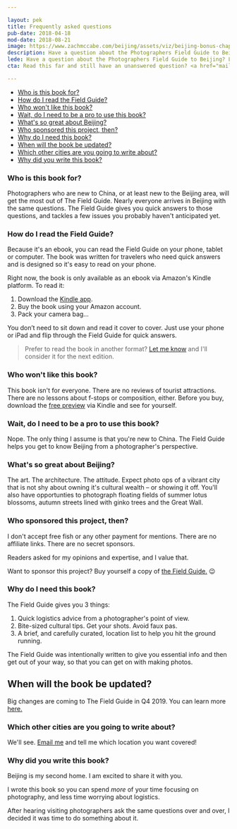 ```yaml
---

layout: pek
title: Frequently asked questions
pub-date: 2018-04-18
mod-date: 2018-08-21
image: https://www.zachmccabe.com/beijing/assets/viz/beijing-bonus-chapter-250.png
description: Have a question about the Photographers Field Guide to Beijing? Let’s get you an answer!
lede: Have a question about the Photographers Field Guide to Beijing? Let’s get you an answer!
cta: Read this far and still have an unanswered question? <a href="mailto:hello@zachmccabe.com">Email me</a> and I'll help ya out!

---
```




* [Who is this book for?](https://www.zachmccabe.com/beijing/faq.html#who-is-this-book-for)
* [How do I read the Field Guide?](https://www.zachmccabe.com/beijing/faq.html#how-do-i-read-the-field-guide)
* [Who won't like this book?](https://www.zachmccabe.com/beijing/faq.html#who-wont-like-this-book)
* [Wait, do I need to be a pro to use this book?](https://www.zachmccabe.com/beijing/faq.html#wait-do-i-need-to-be-a-pro-to-use-this-book)
* [What's so great about Beijing?](https://www.zachmccabe.com/beijing/faq.html#whats-so-great-about-beijing)
* [Who sponsored this project, then?](https://www.zachmccabe.com/beijing/faq.html#who-sponsored-this-project-then)
* [Why do I need this book?](https://www.zachmccabe.com/beijing/faq.html#why-do-i-need-this-book)
* [When will the book be updated?](https://www.zachmccabe.com/beijing/faq.html#when-will-the-book-be-updated)
* [Which other cities are you going to write about?](https://www.zachmccabe.com/beijing/faq.html#which-other-cities-are-you-going-to-write-about)
* [Why did you write this book?](https://www.zachmccabe.com/beijing/faq.html#why-did-you-write-this-book)


### Who is this book for?

Photographers who are new to China, or at least new to the Beijing area, will get the most out of The Field Guide. Nearly everyone arrives in Beijing with the same questions. The Field Guide gives you quick answers to those questions, and tackles a few issues you probably haven't anticipated yet.



### How do I read the Field Guide?

Because it's an ebook, you can read the Field Guide on your phone, tablet or computer. The book was written for travelers who need quick answers and is designed so it's easy to read on your phone. 

Right now, the book is only available as an ebook via Amazon's Kindle platform. To read it:

1. Download the [Kindle app](https://www.amazon.com/kindle-dbs/fd/kcp).
2. Buy the book using your Amazon account.
3. Pack your camera bag…

You don’t need to sit down and read it cover to cover. Just use your phone or iPad and flip through the Field Guide for quick answers.

> Prefer to read the book in another format? [Let me know](mailto:hello@zachmccabe.com) and I'll consider it for the next edition.



### Who won't like this book?

This book isn't for everyone. There are no reviews of tourist attractions. There are no lessons about f-stops or composition, either. Before you buy, download the [free preview](https://www.amazon.com/Photographers-Field-Guide-Beijing-McCabe-ebook/dp/B072FVKP45/) via Kindle and see for yourself.


### Wait, do I need to be a pro to use this book?

Nope. The only thing I assume is that you're new to China. The Field Guide helps you get to know Beijing from a photographer's perspective.


### What's so great about Beijing?

The art. The architecture. The attitude. Expect photo ops of a vibrant city that is not shy about owning it's cultural wealth – or showing it off. You'll also have opportunties to photograph floating fields of summer lotus blossoms, autumn streets lined with ginko trees and the Great Wall.


### Who sponsored this project, then?

I don't accept free fish or any other payment for mentions. There are no affiliate links. There are no secret sponsors.

Readers asked for my opinions and expertise, and I value that.

Want to sponsor this project? Buy yourself a copy of [the Field Guide.](https://www.amazon.com/Photographers-Field-Guide-Beijing-McCabe-ebook/dp/B072FVKP45/) 😉


### Why do I need this book?

The Field Guide gives you 3 things:

1. Quick logistics advice from a photographer's point of view.
2. Bite-sized cultural tips. Get your shots. Avoid faux pas.
3. A brief, and carefully curated, location list to help you hit the ground running.

The Field Guide was intentionally written to give you essential info and then get out of your way, so that you can get on with making photos.


## When will the book be updated?

Big changes are coming to The Field Guide in Q4 2019. You can learn more [here.](https://www.zachmccabe.com/beijing/#book-updates)


### Which other cities are you going to write about?

We'll see. [Email me](mailto:hello@zachmccabe.com) and tell me which location you want covered!


### Why did you write this book?

Beijing is my second home. I am excited to share it with you.

I wrote this book so you can spend _more_ of your time focusing on photography, and less time worrying about logistics.

After hearing visiting photographers ask the same questions over and over, I decided it was time to do something about it.
